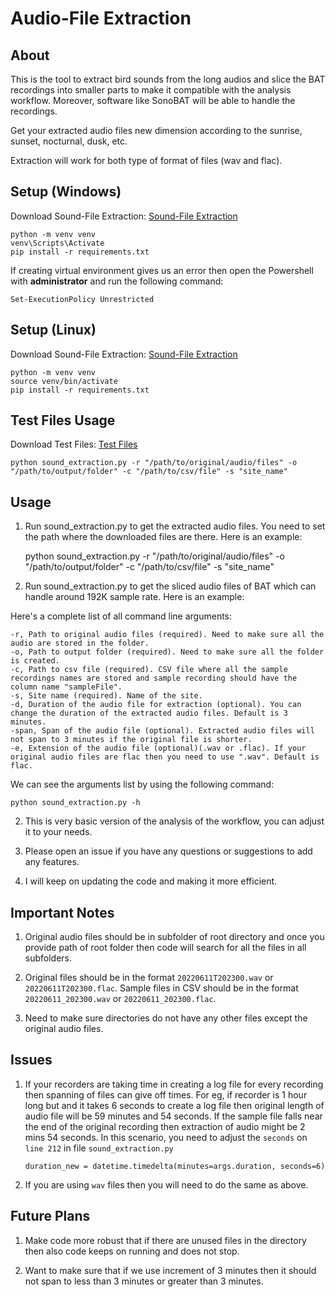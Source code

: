 # Audio-File Extraction

## About

This is the tool to extract bird sounds from the long audios and slice the BAT recordings into smaller parts to make it compatible with the analysis workflow. Moreover, software like SonoBAT will be able to handle the recordings.

Get your extracted audio files new dimension according to the sunrise, sunset, nocturnal, dusk, etc.

Extraction will work for both type of format of files (wav and flac).

## Setup (Windows)

Download Sound-File Extraction: [Sound-File Extraction](https://drive.google.com/file/d/1HX9Cz0I7uKsIPuhHCdB1lfCmbtFY_YxJ/view?usp=share_link)

    python -m venv venv
    venv\Scripts\Activate
    pip install -r requirements.txt

If creating virtual environment gives us an error then open the Powershell with <b>administrator</b> and run the following command:

    Set-ExecutionPolicy Unrestricted

## Setup (Linux)

Download Sound-File Extraction: [Sound-File Extraction](https://drive.google.com/file/d/1HX9Cz0I7uKsIPuhHCdB1lfCmbtFY_YxJ/view?usp=share_link)

    python -m venv venv
    source venv/bin/activate
    pip install -r requirements.txt

## Test Files Usage

Download Test Files: [Test Files](https://drive.google.com/file/d/1iBrAkaLagScc3kRuLkFw_2eUovGU2d8L/view?usp=share_link)

    python sound_extraction.py -r "/path/to/original/audio/files" -o "/path/to/output/folder" -c "/path/to/csv/file" -s "site_name"

## Usage

1.  Run sound_extraction.py to get the extracted audio files. You need to set the path where the downloaded files are there. Here is an example:

    python sound_extraction.py -r "/path/to/original/audio/files" -o "/path/to/output/folder" -c "/path/to/csv/file" -s "site_name"

2.  Run sound_extraction.py to get the sliced audio files of BAT which can handle around 192K sample rate. Here is an example:

Here's a complete list of all command line arguments:

    -r, Path to original audio files (required). Need to make sure all the audio are stored in the folder.
    -o, Path to output folder (required). Need to make sure all the folder is created.
    -c, Path to csv file (required). CSV file where all the sample recordings names are stored and sample recording should have the column name "sampleFile".
    -s, Site name (required). Name of the site.
    -d, Duration of the audio file for extraction (optional). You can change the duration of the extracted audio files. Default is 3 minutes.
    -span, Span of the audio file (optional). Extracted audio files will not span to 3 minutes if the original file is shorter.
    -e, Extension of the audio file (optional)(.wav or .flac). If your original audio files are flac then you need to use ".wav". Default is flac.

We can see the arguments list by using the following command:

    python sound_extraction.py -h

2. This is very basic version of the analysis of the workflow, you can adjust it to your needs.

3. Please open an issue if you have any questions or suggestions to add any features.

4. I will keep on updating the code and making it more efficient.

## Important Notes

1. Original audio files should be in subfolder of root directory and once you provide path of root folder then code will search for all the files in all subfolders.

2. Original files should be in the format `20220611T202300.wav` or `20220611T202300.flac`. Sample files in CSV should be in the format `20220611_202300.wav` or `20220611_202300.flac`.

3. Need to make sure directories do not have any other files except the original audio files.

## Issues

1. If your recorders are taking time in creating a log file for every recording then spanning of files can give off times. For eg, if recorder is 1 hour long but and it takes 6 seconds to create a log file then original length of audio file will be 59 minutes and 54 seconds. If the sample file falls near the end of the original recording then extraction of audio might be 2 mins 54 seconds. In this scenario, you need to adjust the `seconds` on `line 212` in file `sound_extraction.py`

   `duration_new = datetime.timedelta(minutes=args.duration, seconds=6)`

2. If you are using `wav` files then you will need to do the same as above.

## Future Plans

1. Make code more robust that if there are unused files in the directory then also code keeps on running and does not stop.

2. Want to make sure that if we use increment of 3 minutes then it should not span to less than 3 minutes or greater than 3 minutes.
